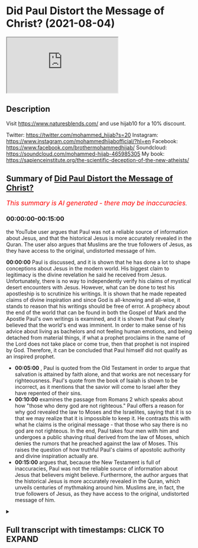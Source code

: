 # Did Paul Distort the Message of Christ? (2021-08-04)

<iframe loading='lazy' allow='autoplay' src='https://www.youtube.com/embed/FUb8dxd63RI'></iframe>

## Description

Visit <https://www.naturesblends.com/> and use hijab10 for a 10% discount.

Twitter: <https://twitter.com/mohammed_hijab?s=20>
Instagram: <https://www.instagram.com/mohammedhijabofficial/?hl=en>
Facebook: <https://www.facebook.com/brothermohammedhijab/>
Soundcloud: <https://soundcloud.com/mohammed-hijab-465985305>
My book: <https://sapienceinstitute.org/the-scientific-deception-of-the-new-atheists/>

## Summary of [Did Paul Distort the Message of Christ?](https://www.youtube.com/watch?v=FUb8dxd63RI)

*<span style="color:red; font-size:125%">This summary is AI generated - there may be inaccuracies</span>. [](/)*

### <a onclick="modifyYTiframeseektime('0')">00:00:00-00:15:00</a>

 the YouTube user argues that Paul was not a reliable source of information about Jesus, and that the historical Jesus is more accurately revealed in the Quran. The user also argues that Muslims are the true followers of Jesus, as they have access to the original, undistorted message of him.

**<a onclick="modifyYTiframeseektime('0')">00:00:00</a>**  Paul is discussed, and it is shown that he has done a lot to shape conceptions about Jesus in the modern world. His biggest claim to legitimacy is the divine revelation he said he received from Jesus. Unfortunately, there is no way to independently verify his claims of mystical desert encounters with Jesus. However, what can be done to test his apostleship is to scrutinize his writings. It is shown that he made repeated claims of divine inspiration and since God is all-knowing and all-wise, it stands to reason that his writings should be free of error. A prophecy about the end of the world that can be found in both the Gospel of Mark and the Apostle Paul's own writings is examined, and it is shown that Paul clearly believed that the world's end was imminent. In order to make sense of his advice about living as bachelors and not feeling human emotions, and being detached from material things, if what a prophet proclaims in the name of the Lord does not take place or come true, then that prophet is not inspired by God. Therefore, it can be concluded that Paul himself did not qualify as an inspired prophet.

* **<a onclick="modifyYTiframeseektime('300')">00:05:00</a>** , Paul is quoted from the Old Testament in order to argue that salvation is attained by faith alone, and that works are not necessary for righteousness. Paul's quote from the book of Isaiah is shown to be incorrect, as it mentions that the savior will come to Israel after they have repented of their sins.
* **<a onclick="modifyYTiframeseektime('600')">00:10:00</a>**  examines the passage from Romans 2 which speaks about how "those who deny god are not righteous." Paul offers a reason for why god revealed the law to Moses and the Israelites, saying that it is so that we may realize that it is impossible to keep it. He contrasts this with what he claims is the original message - that those who say there is no god are not righteous. In the end, Paul takes four men with him and undergoes a public  shaving ritual derived from the law of Moses, which denies the rumors that he preached against the law of Moses. This raises the question of how truthful Paul's claims of apostolic authority and divine inspiration actually are.
* **<a onclick="modifyYTiframeseektime('900')">00:15:00</a>** argues that, because the New Testament is full of inaccuracies, Paul was not the reliable source of information about Jesus that believers might believe. Furthermore, the author argues that the historical Jesus is more accurately revealed in the Quran, which unveils centuries of mythmaking around him. Muslims are, in fact, the true followers of Jesus, as they have access to the original, undistorted message of him.

<details><summary><h2>Full transcript with timestamps: CLICK TO EXPAND</h2></summary>

<a onclick="modifyYTiframeseektime('5')">0:00:05</a> paul of tarsus has done more than any  
<a onclick="modifyYTiframeseektime('7')">0:00:07</a> other person in history to influence and  
<a onclick="modifyYTiframeseektime('10')">0:00:10</a> shape conceptions about the person and  
<a onclick="modifyYTiframeseektime('12')">0:00:12</a> message of jesus  
<a onclick="modifyYTiframeseektime('14')">0:00:14</a> in this video we are going to consider  
<a onclick="modifyYTiframeseektime('16')">0:00:16</a> the question is paul a reliable source  
<a onclick="modifyYTiframeseektime('18')">0:00:18</a> of information about jesus  
<a onclick="modifyYTiframeseektime('25')">0:00:25</a> the early followers of jesus were hunted  
<a onclick="modifyYTiframeseektime('27')">0:00:27</a> and persecuted by paul who started out  
<a onclick="modifyYTiframeseektime('29')">0:00:29</a> as a zealous enemy of christianity  
<a onclick="modifyYTiframeseektime('32')">0:00:32</a> then one day while on a sandy desert  
<a onclick="modifyYTiframeseektime('34')">0:00:34</a> road to damascus paul said they had a  
<a onclick="modifyYTiframeseektime('36')">0:00:36</a> mystical encounter with a disembodied  
<a onclick="modifyYTiframeseektime('39')">0:00:39</a> voice claiming to be jesus  
<a onclick="modifyYTiframeseektime('41')">0:00:41</a> from there paul went on to become a  
<a onclick="modifyYTiframeseektime('43')">0:00:43</a> super evangelist dedicating his life to  
<a onclick="modifyYTiframeseektime('45')">0:00:45</a> spreading what he claimed was the  
<a onclick="modifyYTiframeseektime('47')">0:00:47</a> message of jesus  
<a onclick="modifyYTiframeseektime('49')">0:00:49</a> paul's biggest claim to legitimacy as an  
<a onclick="modifyYTiframeseektime('51')">0:00:51</a> apostle is the divine revelation which  
<a onclick="modifyYTiframeseektime('53')">0:00:53</a> he said he received directly from jesus  
<a onclick="modifyYTiframeseektime('56')">0:00:56</a> for example paul wrote i want you to  
<a onclick="modifyYTiframeseektime('59')">0:00:59</a> know brothers and sisters that the  
<a onclick="modifyYTiframeseektime('61')">0:01:01</a> gospel i preached is not of human origin  
<a onclick="modifyYTiframeseektime('64')">0:01:04</a> rather i received it by revelation from  
<a onclick="modifyYTiframeseektime('66')">0:01:06</a> jesus christ  
<a onclick="modifyYTiframeseektime('68')">0:01:08</a> unfortunately there is no way of  
<a onclick="modifyYTiframeseektime('70')">0:01:10</a> independently verifying paul's claims of  
<a onclick="modifyYTiframeseektime('73')">0:01:13</a> mystical desert encounters with jesus we  
<a onclick="modifyYTiframeseektime('75')">0:01:15</a> just have to take him at his word  
<a onclick="modifyYTiframeseektime('77')">0:01:17</a> what we can do to test paul's  
<a onclick="modifyYTiframeseektime('79')">0:01:19</a> apostleship is to scrutinize his  
<a onclick="modifyYTiframeseektime('81')">0:01:21</a> writings  
<a onclick="modifyYTiframeseektime('82')">0:01:22</a> he made repeated claims of divine  
<a onclick="modifyYTiframeseektime('84')">0:01:24</a> inspiration and since god is all-knowing  
<a onclick="modifyYTiframeseektime('86')">0:01:26</a> and all-wise it stands to reason that  
<a onclick="modifyYTiframeseektime('88')">0:01:28</a> paul's writings should be free of error  
<a onclick="modifyYTiframeseektime('96')">0:01:36</a> in the following prophecy paul provided  
<a onclick="modifyYTiframeseektime('98')">0:01:38</a> a timeline for the world's end  
<a onclick="modifyYTiframeseektime('101')">0:01:41</a> we will not all sleep but we will all be  
<a onclick="modifyYTiframeseektime('103')">0:01:43</a> changed in a flash in the twinkling of  
<a onclick="modifyYTiframeseektime('105')">0:01:45</a> an eye at the last trumpet  
<a onclick="modifyYTiframeseektime('108')">0:01:48</a> for the trumpet will sound the dead will  
<a onclick="modifyYTiframeseektime('110')">0:01:50</a> be raised imperishable and we will be  
<a onclick="modifyYTiframeseektime('112')">0:01:52</a> changed  
<a onclick="modifyYTiframeseektime('113')">0:01:53</a> sleep here is being used as a metaphor  
<a onclick="modifyYTiframeseektime('115')">0:01:55</a> for death so paul seems to be saying  
<a onclick="modifyYTiframeseektime('117')">0:01:57</a> that not all of the believers in his day  
<a onclick="modifyYTiframeseektime('119')">0:01:59</a> would die before the return of jesus  
<a onclick="modifyYTiframeseektime('122')">0:02:02</a> obviously this is a false prophecy as it  
<a onclick="modifyYTiframeseektime('124')">0:02:04</a> has been nearly 2 000 years since paul  
<a onclick="modifyYTiframeseektime('127')">0:02:07</a> wrote these words and the return of  
<a onclick="modifyYTiframeseektime('129')">0:02:09</a> jesus still has not taken place  
<a onclick="modifyYTiframeseektime('132')">0:02:12</a> in fact many new testament scholars and  
<a onclick="modifyYTiframeseektime('134')">0:02:14</a> thinkers conclude that paul and his  
<a onclick="modifyYTiframeseektime('136')">0:02:16</a> followers expected the imminent end of  
<a onclick="modifyYTiframeseektime('138')">0:02:18</a> the world  
<a onclick="modifyYTiframeseektime('139')">0:02:19</a> for example the distinguished new  
<a onclick="modifyYTiframeseektime('140')">0:02:20</a> testament scholar professor c k barrett  
<a onclick="modifyYTiframeseektime('143')">0:02:23</a> wrote in his commentary on this prophecy  
<a onclick="modifyYTiframeseektime('145')">0:02:25</a> paul expects that at the parousia second  
<a onclick="modifyYTiframeseektime('148')">0:02:28</a> coming of jesus he himself will not be  
<a onclick="modifyYTiframeseektime('150')">0:02:30</a> among the dead of whom he speaks in the  
<a onclick="modifyYTiframeseektime('152')">0:02:32</a> third person but among the living of  
<a onclick="modifyYTiframeseektime('155')">0:02:35</a> whom he speaks in the first person he  
<a onclick="modifyYTiframeseektime('157')">0:02:37</a> expected the parousia within his own  
<a onclick="modifyYTiframeseektime('159')">0:02:39</a> lifetime  
<a onclick="modifyYTiframeseektime('160')">0:02:40</a> a virtually identical end-of-world  
<a onclick="modifyYTiframeseektime('162')">0:02:42</a> prophecy can be found in the gospel of  
<a onclick="modifyYTiframeseektime('164')">0:02:44</a> mark the renowned christian apologist c  
<a onclick="modifyYTiframeseektime('167')">0:02:47</a> s lewis wrote that it is the most  
<a onclick="modifyYTiframeseektime('170')">0:02:50</a> embarrassing verse in the bible  
<a onclick="modifyYTiframeseektime('172')">0:02:52</a> now some christians try to defend paul  
<a onclick="modifyYTiframeseektime('174')">0:02:54</a> by claiming that when he made the  
<a onclick="modifyYTiframeseektime('176')">0:02:56</a> statement we will not all sleep he was  
<a onclick="modifyYTiframeseektime('178')">0:02:58</a> not including the believers of his day  
<a onclick="modifyYTiframeseektime('180')">0:03:00</a> among those who will not taste death but  
<a onclick="modifyYTiframeseektime('183')">0:03:03</a> rather he was referring to believers at  
<a onclick="modifyYTiframeseektime('185')">0:03:05</a> some unspecified time in the future  
<a onclick="modifyYTiframeseektime('187')">0:03:07</a> so what did paul intend by a statement  
<a onclick="modifyYTiframeseektime('190')">0:03:10</a> shall we interpret it literally or  
<a onclick="modifyYTiframeseektime('191')">0:03:11</a> figuratively  
<a onclick="modifyYTiframeseektime('192')">0:03:12</a> we can look to paul's related prophecies  
<a onclick="modifyYTiframeseektime('195')">0:03:15</a> to help us arrive at the correct  
<a onclick="modifyYTiframeseektime('196')">0:03:16</a> understanding  
<a onclick="modifyYTiframeseektime('197')">0:03:17</a> in the following prophecy paul advised  
<a onclick="modifyYTiframeseektime('199')">0:03:19</a> believers with regards to how they  
<a onclick="modifyYTiframeseektime('201')">0:03:21</a> should conduct themselves going forward  
<a onclick="modifyYTiframeseektime('204')">0:03:24</a> but those who marry will face many  
<a onclick="modifyYTiframeseektime('205')">0:03:25</a> troubles in this life and i want to  
<a onclick="modifyYTiframeseektime('207')">0:03:27</a> spare you this what i mean brothers and  
<a onclick="modifyYTiframeseektime('209')">0:03:29</a> sisters is that the time is short from  
<a onclick="modifyYTiframeseektime('212')">0:03:32</a> now on those who have wives should live  
<a onclick="modifyYTiframeseektime('214')">0:03:34</a> as if they do not  
<a onclick="modifyYTiframeseektime('216')">0:03:36</a> those who mourn as if they did not  
<a onclick="modifyYTiframeseektime('218')">0:03:38</a> those who are happy as if they were not  
<a onclick="modifyYTiframeseektime('221')">0:03:41</a> those who buy something as if it were  
<a onclick="modifyYTiframeseektime('223')">0:03:43</a> not theirs to keep  
<a onclick="modifyYTiframeseektime('224')">0:03:44</a> those who use the things of the world as  
<a onclick="modifyYTiframeseektime('226')">0:03:46</a> if not engrossed in them for this world  
<a onclick="modifyYTiframeseektime('228')">0:03:48</a> in its present form is passing away  
<a onclick="modifyYTiframeseektime('231')">0:03:51</a> note paul's statements about marriage  
<a onclick="modifyYTiframeseektime('233')">0:03:53</a> emotions and materialism  
<a onclick="modifyYTiframeseektime('235')">0:03:55</a> believers are told that all such  
<a onclick="modifyYTiframeseektime('236')">0:03:56</a> activities are futile as time is short  
<a onclick="modifyYTiframeseektime('239')">0:03:59</a> and the world is passing away believers  
<a onclick="modifyYTiframeseektime('241')">0:04:01</a> are advised to avoid such things from  
<a onclick="modifyYTiframeseektime('243')">0:04:03</a> now on i.e with immediate effect going  
<a onclick="modifyYTiframeseektime('246')">0:04:06</a> forward  
<a onclick="modifyYTiframeseektime('246')">0:04:06</a> this is clear proof that paul genuinely  
<a onclick="modifyYTiframeseektime('249')">0:04:09</a> believed that the world's end was  
<a onclick="modifyYTiframeseektime('250')">0:04:10</a> imminent otherwise his advice about  
<a onclick="modifyYTiframeseektime('252')">0:04:12</a> living as bachelors not feeling human  
<a onclick="modifyYTiframeseektime('254')">0:04:14</a> emotions and being completely detached  
<a onclick="modifyYTiframeseektime('256')">0:04:16</a> from material things is nonsensical as  
<a onclick="modifyYTiframeseektime('259')">0:04:19</a> christians would have been unnecessarily  
<a onclick="modifyYTiframeseektime('261')">0:04:21</a> going about life as celibate emotionless  
<a onclick="modifyYTiframeseektime('263')">0:04:23</a> ascetics for nearly 2 000 years and  
<a onclick="modifyYTiframeseektime('265')">0:04:25</a> counting  
<a onclick="modifyYTiframeseektime('266')">0:04:26</a> this is highly problematic when we  
<a onclick="modifyYTiframeseektime('268')">0:04:28</a> consider the standard that the old  
<a onclick="modifyYTiframeseektime('269')">0:04:29</a> testament lays out for true divine  
<a onclick="modifyYTiframeseektime('271')">0:04:31</a> inspiration  
<a onclick="modifyYTiframeseektime('272')">0:04:32</a> if what a prophet proclaims in the name  
<a onclick="modifyYTiframeseektime('274')">0:04:34</a> of the lord does not take place or come  
<a onclick="modifyYTiframeseektime('276')">0:04:36</a> true that is a message the lord has not  
<a onclick="modifyYTiframeseektime('279')">0:04:39</a> spoken  
<a onclick="modifyYTiframeseektime('280')">0:04:40</a> we can see that according to the bible  
<a onclick="modifyYTiframeseektime('282')">0:04:42</a> itself anyone who makes a claim about  
<a onclick="modifyYTiframeseektime('284')">0:04:44</a> the future which then fails to come true  
<a onclick="modifyYTiframeseektime('286')">0:04:46</a> cannot be inspired by god  
<a onclick="modifyYTiframeseektime('294')">0:04:54</a> one of paul's core teachings is the idea  
<a onclick="modifyYTiframeseektime('296')">0:04:56</a> that salvation is achieved through faith  
<a onclick="modifyYTiframeseektime('298')">0:04:58</a> in jesus alone and not any kind of works  
<a onclick="modifyYTiframeseektime('301')">0:05:01</a> as paul informed us but what does it say  
<a onclick="modifyYTiframeseektime('304')">0:05:04</a> the word is near you it is in your mouth  
<a onclick="modifyYTiframeseektime('307')">0:05:07</a> and in your heart  
<a onclick="modifyYTiframeseektime('308')">0:05:08</a> that is the message concerning faith  
<a onclick="modifyYTiframeseektime('310')">0:05:10</a> that we proclaim  
<a onclick="modifyYTiframeseektime('312')">0:05:12</a> if you declare with your mouth jesus is  
<a onclick="modifyYTiframeseektime('314')">0:05:14</a> lord and believe in your heart that god  
<a onclick="modifyYTiframeseektime('316')">0:05:16</a> raised him from the dead you will be  
<a onclick="modifyYTiframeseektime('317')">0:05:17</a> saved  
<a onclick="modifyYTiframeseektime('319')">0:05:19</a> here paul is quoting from the old  
<a onclick="modifyYTiframeseektime('320')">0:05:20</a> testament in order to lend support to  
<a onclick="modifyYTiframeseektime('322')">0:05:22</a> his theology that we are saved by faith  
<a onclick="modifyYTiframeseektime('324')">0:05:24</a> alone and not works  
<a onclick="modifyYTiframeseektime('326')">0:05:26</a> let's take a look at the original  
<a onclick="modifyYTiframeseektime('327')">0:05:27</a> passage in the book of deuteronomy  
<a onclick="modifyYTiframeseektime('330')">0:05:30</a> the word is very near you it is in your  
<a onclick="modifyYTiframeseektime('332')">0:05:32</a> mouth and in your heart so you may obey  
<a onclick="modifyYTiframeseektime('334')">0:05:34</a> it  
<a onclick="modifyYTiframeseektime('335')">0:05:35</a> notice the problem paul has taken the  
<a onclick="modifyYTiframeseektime('338')">0:05:38</a> quarter of its original context he left  
<a onclick="modifyYTiframeseektime('340')">0:05:40</a> out the part that states so you may obey  
<a onclick="modifyYTiframeseektime('342')">0:05:42</a> it  
<a onclick="modifyYTiframeseektime('343')">0:05:43</a> in other words paul has omitted god's  
<a onclick="modifyYTiframeseektime('345')">0:05:45</a> command to obey the mosaic law  
<a onclick="modifyYTiframeseektime('348')">0:05:48</a> we can see that the original passage in  
<a onclick="modifyYTiframeseektime('349')">0:05:49</a> the old testament actually establishes  
<a onclick="modifyYTiframeseektime('351')">0:05:51</a> the opposite of what paul intended works  
<a onclick="modifyYTiframeseektime('353')">0:05:53</a> are indeed important  
<a onclick="modifyYTiframeseektime('361')">0:06:01</a> another of paul's core teachings is the  
<a onclick="modifyYTiframeseektime('363')">0:06:03</a> idea that all of god's covenantal  
<a onclick="modifyYTiframeseektime('365')">0:06:05</a> promises to abraham were fulfilled by  
<a onclick="modifyYTiframeseektime('367')">0:06:07</a> the coming of jesus as paul informed us  
<a onclick="modifyYTiframeseektime('371')">0:06:11</a> the promises were spoken to abraham and  
<a onclick="modifyYTiframeseektime('373')">0:06:13</a> to his seed scripture does not say  
<a onclick="modifyYTiframeseektime('376')">0:06:16</a> antecedes meaning many people but unto  
<a onclick="modifyYTiframeseektime('379')">0:06:19</a> your seed meaning one person who is  
<a onclick="modifyYTiframeseektime('381')">0:06:21</a> christ  
<a onclick="modifyYTiframeseektime('383')">0:06:23</a> here paul is making the argument that  
<a onclick="modifyYTiframeseektime('385')">0:06:25</a> god's promise to abraham did not speak  
<a onclick="modifyYTiframeseektime('387')">0:06:27</a> of seeds in the plural but rather seed  
<a onclick="modifyYTiframeseektime('389')">0:06:29</a> in the singular and concludes that the  
<a onclick="modifyYTiframeseektime('391')">0:06:31</a> single seed is a reference to one man  
<a onclick="modifyYTiframeseektime('393')">0:06:33</a> i.e jesus  
<a onclick="modifyYTiframeseektime('395')">0:06:35</a> let's take a look at the original  
<a onclick="modifyYTiframeseektime('397')">0:06:37</a> passage in the book of genesis  
<a onclick="modifyYTiframeseektime('399')">0:06:39</a> and i will establish my covenant with  
<a onclick="modifyYTiframeseektime('401')">0:06:41</a> him for an everlasting covenant and with  
<a onclick="modifyYTiframeseektime('403')">0:06:43</a> his seed after him  
<a onclick="modifyYTiframeseektime('405')">0:06:45</a> the original hebrew word used for seed  
<a onclick="modifyYTiframeseektime('407')">0:06:47</a> is zera which is a collective noun that  
<a onclick="modifyYTiframeseektime('409')">0:06:49</a> can be used to refer to both a single  
<a onclick="modifyYTiframeseektime('411')">0:06:51</a> descendant or many descendants it  
<a onclick="modifyYTiframeseektime('413')">0:06:53</a> depends on the context in which it  
<a onclick="modifyYTiframeseektime('415')">0:06:55</a> appears this is just like the english  
<a onclick="modifyYTiframeseektime('417')">0:06:57</a> language for example the word sheep can  
<a onclick="modifyYTiframeseektime('419')">0:06:59</a> mean one sheep or many depending on the  
<a onclick="modifyYTiframeseektime('421')">0:07:01</a> context  
<a onclick="modifyYTiframeseektime('423')">0:07:03</a> so how should we interpret the mention  
<a onclick="modifyYTiframeseektime('424')">0:07:04</a> of seed in the old testament we find an  
<a onclick="modifyYTiframeseektime('427')">0:07:07</a> answer in the same book of genesis  
<a onclick="modifyYTiframeseektime('429')">0:07:09</a> and i will make thy seed as the dust of  
<a onclick="modifyYTiframeseektime('431')">0:07:11</a> the earth so that if a man can number  
<a onclick="modifyYTiframeseektime('434')">0:07:14</a> the dust of the earth then shall thy  
<a onclick="modifyYTiframeseektime('436')">0:07:16</a> seed also be numbered  
<a onclick="modifyYTiframeseektime('438')">0:07:18</a> here god promised abraham that he will  
<a onclick="modifyYTiframeseektime('439')">0:07:19</a> be blessed with a multitude of  
<a onclick="modifyYTiframeseektime('441')">0:07:21</a> descendants  
<a onclick="modifyYTiframeseektime('442')">0:07:22</a> likening his seed to the dust of the  
<a onclick="modifyYTiframeseektime('444')">0:07:24</a> earth  
<a onclick="modifyYTiframeseektime('445')">0:07:25</a> therefore we can see that the correct  
<a onclick="modifyYTiframeseektime('446')">0:07:26</a> context for seed is not a single seed as  
<a onclick="modifyYTiframeseektime('449')">0:07:29</a> paul incorrectly interpreted it but  
<a onclick="modifyYTiframeseektime('451')">0:07:31</a> rather many  
<a onclick="modifyYTiframeseektime('458')">0:07:38</a> paul taught that the nation of israel  
<a onclick="modifyYTiframeseektime('460')">0:07:40</a> will be saved from its sins through  
<a onclick="modifyYTiframeseektime('461')">0:07:41</a> jesus as paul informed us and in this  
<a onclick="modifyYTiframeseektime('464')">0:07:44</a> way all israel will be saved as it is  
<a onclick="modifyYTiframeseektime('467')">0:07:47</a> written the deliverer will come from  
<a onclick="modifyYTiframeseektime('469')">0:07:49</a> zion he will turn godlessness away from  
<a onclick="modifyYTiframeseektime('471')">0:07:51</a> jacob  
<a onclick="modifyYTiframeseektime('472')">0:07:52</a> here paul has quoted from the old  
<a onclick="modifyYTiframeseektime('474')">0:07:54</a> testament book of isaiah  
<a onclick="modifyYTiframeseektime('476')">0:07:56</a> the redeemer will come to zion to those  
<a onclick="modifyYTiframeseektime('478')">0:07:58</a> in jacob who repent of their sins  
<a onclick="modifyYTiframeseektime('480')">0:08:00</a> declares the lord  
<a onclick="modifyYTiframeseektime('482')">0:08:02</a> note the clear mismatch paul's quote  
<a onclick="modifyYTiframeseektime('484')">0:08:04</a> mentions that the savior will remove sin  
<a onclick="modifyYTiframeseektime('486')">0:08:06</a> from israel whereas the book of isaiah  
<a onclick="modifyYTiframeseektime('488')">0:08:08</a> states that their savior will come to  
<a onclick="modifyYTiframeseektime('490')">0:08:10</a> israel after is repented from sin  
<a onclick="modifyYTiframeseektime('493')">0:08:13</a> just what is going on here  
<a onclick="modifyYTiframeseektime('495')">0:08:15</a> paul may have been quoting from the  
<a onclick="modifyYTiframeseektime('496')">0:08:16</a> septuagint a greek version of the old  
<a onclick="modifyYTiframeseektime('498')">0:08:18</a> testament  
<a onclick="modifyYTiframeseektime('499')">0:08:19</a> and the deliverer shall come for sion's  
<a onclick="modifyYTiframeseektime('501')">0:08:21</a> sake and shall turn away ungodliness  
<a onclick="modifyYTiframeseektime('503')">0:08:23</a> from jacob  
<a onclick="modifyYTiframeseektime('505')">0:08:25</a> we can see that paul's quote closely  
<a onclick="modifyYTiframeseektime('507')">0:08:27</a> matches the greek septuagint  
<a onclick="modifyYTiframeseektime('509')">0:08:29</a> it turns out that there are two variant  
<a onclick="modifyYTiframeseektime('511')">0:08:31</a> readings of the old testament the one in  
<a onclick="modifyYTiframeseektime('513')">0:08:33</a> hebrew and the greek septuagint that  
<a onclick="modifyYTiframeseektime('515')">0:08:35</a> paul seems to have quoted from  
<a onclick="modifyYTiframeseektime('517')">0:08:37</a> there is in fact strong evidence that  
<a onclick="modifyYTiframeseektime('519')">0:08:39</a> the greek septuagint contains a later  
<a onclick="modifyYTiframeseektime('521')">0:08:41</a> reading this is because the dead sea  
<a onclick="modifyYTiframeseektime('523')">0:08:43</a> scrolls the oldest surviving manuscripts  
<a onclick="modifyYTiframeseektime('525')">0:08:45</a> for the old testament support the  
<a onclick="modifyYTiframeseektime('527')">0:08:47</a> reading that is found in the hebrew  
<a onclick="modifyYTiframeseektime('528')">0:08:48</a> scriptures  
<a onclick="modifyYTiframeseektime('529')">0:08:49</a> this means that when paul chose to quote  
<a onclick="modifyYTiframeseektime('531')">0:08:51</a> from the greek septuagint he unknowingly  
<a onclick="modifyYTiframeseektime('533')">0:08:53</a> used the later incorrect reading god  
<a onclick="modifyYTiframeseektime('536')">0:08:56</a> obviously would not have inspired him to  
<a onclick="modifyYTiframeseektime('537')">0:08:57</a> make such a mistake  
<a onclick="modifyYTiframeseektime('544')">0:09:04</a> paul argued that nobody can achieve  
<a onclick="modifyYTiframeseektime('546')">0:09:06</a> righteousness through the works of the  
<a onclick="modifyYTiframeseektime('548')">0:09:08</a> mosaic law as paul informed us as it is  
<a onclick="modifyYTiframeseektime('551')">0:09:11</a> written there is no unrighteous not even  
<a onclick="modifyYTiframeseektime('554')">0:09:14</a> one there is no one who understands  
<a onclick="modifyYTiframeseektime('556')">0:09:16</a> there is no one who seeks god  
<a onclick="modifyYTiframeseektime('558')">0:09:18</a> their throats are open graves their  
<a onclick="modifyYTiframeseektime('560')">0:09:20</a> tongues practice deceit  
<a onclick="modifyYTiframeseektime('562')">0:09:22</a> the poison of vipers is on their lips  
<a onclick="modifyYTiframeseektime('565')">0:09:25</a> their mouths are full of cursing and  
<a onclick="modifyYTiframeseektime('566')">0:09:26</a> bitterness  
<a onclick="modifyYTiframeseektime('568')">0:09:28</a> their feet are swift to shed blood  
<a onclick="modifyYTiframeseektime('570')">0:09:30</a> there is no fear of god before their  
<a onclick="modifyYTiframeseektime('572')">0:09:32</a> eyes  
<a onclick="modifyYTiframeseektime('573')">0:09:33</a> therefore no one will be declared  
<a onclick="modifyYTiframeseektime('575')">0:09:35</a> righteous in god's sight by the works of  
<a onclick="modifyYTiframeseektime('576')">0:09:36</a> the law  
<a onclick="modifyYTiframeseektime('578')">0:09:38</a> what paul quotes here is a compilation  
<a onclick="modifyYTiframeseektime('580')">0:09:40</a> of six separate passages from the old  
<a onclick="modifyYTiframeseektime('581')">0:09:41</a> testament book of psalms and isaiah he  
<a onclick="modifyYTiframeseektime('584')">0:09:44</a> has strung them together to appear as  
<a onclick="modifyYTiframeseektime('586')">0:09:46</a> one quote  
<a onclick="modifyYTiframeseektime('587')">0:09:47</a> let's examine one of the passages that  
<a onclick="modifyYTiframeseektime('589')">0:09:49</a> paul referenced from psalm 14  
<a onclick="modifyYTiframeseektime('592')">0:09:52</a> the fool says in his heart there is no  
<a onclick="modifyYTiframeseektime('594')">0:09:54</a> god they are corrupt their deeds are  
<a onclick="modifyYTiframeseektime('596')">0:09:56</a> vile there is no one who does good  
<a onclick="modifyYTiframeseektime('599')">0:09:59</a> do all these evildoers know nothing  
<a onclick="modifyYTiframeseektime('601')">0:10:01</a> they devour my people as though eating  
<a onclick="modifyYTiframeseektime('603')">0:10:03</a> bread  
<a onclick="modifyYTiframeseektime('604')">0:10:04</a> they never call on the lord but there  
<a onclick="modifyYTiframeseektime('606')">0:10:06</a> they are overwhelmed with dread for god  
<a onclick="modifyYTiframeseektime('609')">0:10:09</a> is present in the company of the  
<a onclick="modifyYTiframeseektime('610')">0:10:10</a> righteous  
<a onclick="modifyYTiframeseektime('611')">0:10:11</a> we can see that the original passage is  
<a onclick="modifyYTiframeseektime('613')">0:10:13</a> talking about those who say there is no  
<a onclick="modifyYTiframeseektime('615')">0:10:15</a> god  
<a onclick="modifyYTiframeseektime('616')">0:10:16</a> it is these people who are said to do no  
<a onclick="modifyYTiframeseektime('618')">0:10:18</a> good such evildoers are then contrasted  
<a onclick="modifyYTiframeseektime('620')">0:10:20</a> with a second group of people referred  
<a onclick="modifyYTiframeseektime('622')">0:10:22</a> to as my people who are said to be the  
<a onclick="modifyYTiframeseektime('624')">0:10:24</a> company of the righteous  
<a onclick="modifyYTiframeseektime('626')">0:10:26</a> it turns out that paul has distorted  
<a onclick="modifyYTiframeseektime('628')">0:10:28</a> this passage it does not say as paul  
<a onclick="modifyYTiframeseektime('631')">0:10:31</a> quotes it that no human being is  
<a onclick="modifyYTiframeseektime('633')">0:10:33</a> righteous rather it says that those who  
<a onclick="modifyYTiframeseektime('635')">0:10:35</a> deny god are not righteous  
<a onclick="modifyYTiframeseektime('642')">0:10:42</a> paul offered the following reason as to  
<a onclick="modifyYTiframeseektime('644')">0:10:44</a> why god revealed the law to moses and  
<a onclick="modifyYTiframeseektime('646')">0:10:46</a> the israelites  
<a onclick="modifyYTiframeseektime('648')">0:10:48</a> now we know that whatever the law says  
<a onclick="modifyYTiframeseektime('650')">0:10:50</a> it says to those who are under the law  
<a onclick="modifyYTiframeseektime('652')">0:10:52</a> that for this purpose every mouth may be  
<a onclick="modifyYTiframeseektime('654')">0:10:54</a> stopped and all the world may become  
<a onclick="modifyYTiframeseektime('656')">0:10:56</a> guilty before god  
<a onclick="modifyYTiframeseektime('658')">0:10:58</a> according to paul the law was revealed  
<a onclick="modifyYTiframeseektime('660')">0:11:00</a> to make us realize that it is impossible  
<a onclick="modifyYTiframeseektime('662')">0:11:02</a> to keep and that we are therefore all  
<a onclick="modifyYTiframeseektime('664')">0:11:04</a> guilty before god  
<a onclick="modifyYTiframeseektime('666')">0:11:06</a> let's compare this to what god has to  
<a onclick="modifyYTiframeseektime('668')">0:11:08</a> say about the law in the old testament  
<a onclick="modifyYTiframeseektime('670')">0:11:10</a> now what i am commanding you today is  
<a onclick="modifyYTiframeseektime('672')">0:11:12</a> not too difficult for you or beyond your  
<a onclick="modifyYTiframeseektime('674')">0:11:14</a> reach no the word is very near you it is  
<a onclick="modifyYTiframeseektime('677')">0:11:17</a> in your mouth and in your heart so you  
<a onclick="modifyYTiframeseektime('679')">0:11:19</a> may obey it  
<a onclick="modifyYTiframeseektime('680')">0:11:20</a> we can see that god says very clearly  
<a onclick="modifyYTiframeseektime('682')">0:11:22</a> that the law is not too difficult to  
<a onclick="modifyYTiframeseektime('684')">0:11:24</a> obey or beyond our reach which is the  
<a onclick="modifyYTiframeseektime('686')">0:11:26</a> complete opposite of what paul claimed  
<a onclick="modifyYTiframeseektime('689')">0:11:29</a> paul even had some very negative things  
<a onclick="modifyYTiframeseektime('690')">0:11:30</a> to say about the law here he called it a  
<a onclick="modifyYTiframeseektime('693')">0:11:33</a> curse  
<a onclick="modifyYTiframeseektime('694')">0:11:34</a> for as many as are of the works of the  
<a onclick="modifyYTiframeseektime('696')">0:11:36</a> law are under a curse  
<a onclick="modifyYTiframeseektime('698')">0:11:38</a> paul also had bad things to say about  
<a onclick="modifyYTiframeseektime('700')">0:11:40</a> his past efforts of keeping the law  
<a onclick="modifyYTiframeseektime('702')">0:11:42</a> here he referred to it as garbage as for  
<a onclick="modifyYTiframeseektime('704')">0:11:44</a> righteousness based on the law faultless  
<a onclick="modifyYTiframeseektime('707')">0:11:47</a> but whatever word gains to me i now  
<a onclick="modifyYTiframeseektime('709')">0:11:49</a> consider loss for the sake of christ i  
<a onclick="modifyYTiframeseektime('711')">0:11:51</a> consider them garbage  
<a onclick="modifyYTiframeseektime('713')">0:11:53</a> again such negativity is at odds with  
<a onclick="modifyYTiframeseektime('715')">0:11:55</a> what the old testament teaches for i  
<a onclick="modifyYTiframeseektime('717')">0:11:57</a> command you today to love the lord your  
<a onclick="modifyYTiframeseektime('719')">0:11:59</a> god to walk in obedience to him and to  
<a onclick="modifyYTiframeseektime('722')">0:12:02</a> keep his commands decrees and laws  
<a onclick="modifyYTiframeseektime('725')">0:12:05</a> then you will live and increase and the  
<a onclick="modifyYTiframeseektime('727')">0:12:07</a> lord your god will bless you  
<a onclick="modifyYTiframeseektime('729')">0:12:09</a> here god stated that obeying the law  
<a onclick="modifyYTiframeseektime('731')">0:12:11</a> will bring one blessing and prosperity  
<a onclick="modifyYTiframeseektime('734')">0:12:14</a> we can see that paul's teachings about  
<a onclick="modifyYTiframeseektime('735')">0:12:15</a> the law completely contradict the old  
<a onclick="modifyYTiframeseektime('737')">0:12:17</a> testament on many points so paul cannot  
<a onclick="modifyYTiframeseektime('740')">0:12:20</a> have gotten his message from the same  
<a onclick="modifyYTiframeseektime('741')">0:12:21</a> god that inspired the old testament  
<a onclick="modifyYTiframeseektime('749')">0:12:29</a> the bible informs us that towards the  
<a onclick="modifyYTiframeseektime('751')">0:12:31</a> end of his ministerial career paul  
<a onclick="modifyYTiframeseektime('753')">0:12:33</a> visited jerusalem which was home to  
<a onclick="modifyYTiframeseektime('755')">0:12:35</a> thousands of christians who zealously  
<a onclick="modifyYTiframeseektime('757')">0:12:37</a> obeyed the law of moses we are told that  
<a onclick="modifyYTiframeseektime('759')">0:12:39</a> senior christians directly confronted  
<a onclick="modifyYTiframeseektime('761')">0:12:41</a> paul about rumors that he was preaching  
<a onclick="modifyYTiframeseektime('763')">0:12:43</a> against the law of moses  
<a onclick="modifyYTiframeseektime('765')">0:12:45</a> the next day paul and the rest of us  
<a onclick="modifyYTiframeseektime('767')">0:12:47</a> went to see james and all the elders  
<a onclick="modifyYTiframeseektime('769')">0:12:49</a> were present  
<a onclick="modifyYTiframeseektime('770')">0:12:50</a> then they said to paul you see brother  
<a onclick="modifyYTiframeseektime('773')">0:12:53</a> how many thousands of jews have believed  
<a onclick="modifyYTiframeseektime('775')">0:12:55</a> and all of them are zealous for the law  
<a onclick="modifyYTiframeseektime('777')">0:12:57</a> they have been informed that you teach  
<a onclick="modifyYTiframeseektime('779')">0:12:59</a> all the jews who live among the gentiles  
<a onclick="modifyYTiframeseektime('781')">0:13:01</a> to turn away from moses telling them not  
<a onclick="modifyYTiframeseektime('783')">0:13:03</a> to circumcise their children or live  
<a onclick="modifyYTiframeseektime('785')">0:13:05</a> according to our customs  
<a onclick="modifyYTiframeseektime('787')">0:13:07</a> if paul was a genuine apostle then we  
<a onclick="modifyYTiframeseektime('789')">0:13:09</a> should expect him to be forthcoming  
<a onclick="modifyYTiframeseektime('791')">0:13:11</a> about his true beliefs and teachings  
<a onclick="modifyYTiframeseektime('793')">0:13:13</a> let's now see how paul actually reacted  
<a onclick="modifyYTiframeseektime('796')">0:13:16</a> what shall we do they will certainly  
<a onclick="modifyYTiframeseektime('798')">0:13:18</a> hear that you have come so do what we  
<a onclick="modifyYTiframeseektime('800')">0:13:20</a> tell you  
<a onclick="modifyYTiframeseektime('801')">0:13:21</a> there are four men with us who have made  
<a onclick="modifyYTiframeseektime('803')">0:13:23</a> a vow  
<a onclick="modifyYTiframeseektime('804')">0:13:24</a> take these men  
<a onclick="modifyYTiframeseektime('806')">0:13:26</a> joining their purification rights and  
<a onclick="modifyYTiframeseektime('808')">0:13:28</a> paid their expenses so that they can  
<a onclick="modifyYTiframeseektime('810')">0:13:30</a> have their heads shaved  
<a onclick="modifyYTiframeseektime('811')">0:13:31</a> then everyone will know there is no  
<a onclick="modifyYTiframeseektime('814')">0:13:34</a> truth in these reports about you  
<a onclick="modifyYTiframeseektime('816')">0:13:36</a> the next day paul took the men and  
<a onclick="modifyYTiframeseektime('818')">0:13:38</a> purified himself along with them  
<a onclick="modifyYTiframeseektime('820')">0:13:40</a> we can see that the senior christians in  
<a onclick="modifyYTiframeseektime('822')">0:13:42</a> jerusalem commanded paul to undergo a  
<a onclick="modifyYTiframeseektime('825')">0:13:45</a> public head shaving ritual that was  
<a onclick="modifyYTiframeseektime('827')">0:13:47</a> derived from the law of moses  
<a onclick="modifyYTiframeseektime('829')">0:13:49</a> paul submissively complied with their  
<a onclick="modifyYTiframeseektime('831')">0:13:51</a> command thus denying the rumors that he  
<a onclick="modifyYTiframeseektime('833')">0:13:53</a> preached against the law of moses  
<a onclick="modifyYTiframeseektime('836')">0:13:56</a> now in the previous section we saw  
<a onclick="modifyYTiframeseektime('837')">0:13:57</a> examples of paul's negative attitude  
<a onclick="modifyYTiframeseektime('839')">0:13:59</a> towards a mosaic law labeling it a curse  
<a onclick="modifyYTiframeseektime('842')">0:14:02</a> and describing efforts to obey it as  
<a onclick="modifyYTiframeseektime('844')">0:14:04</a> garbage  
<a onclick="modifyYTiframeseektime('845')">0:14:05</a> by conducting himself in this manner  
<a onclick="modifyYTiframeseektime('847')">0:14:07</a> paul was being two-faced for he behaved  
<a onclick="modifyYTiframeseektime('849')">0:14:09</a> in one way to the faces of senior  
<a onclick="modifyYTiframeseektime('851')">0:14:11</a> christians and another way in his  
<a onclick="modifyYTiframeseektime('853')">0:14:13</a> writings  
<a onclick="modifyYTiframeseektime('854')">0:14:14</a> in the following examples paul wrote  
<a onclick="modifyYTiframeseektime('856')">0:14:16</a> that jews are the same as non-jews and  
<a onclick="modifyYTiframeseektime('859')">0:14:19</a> no longer bound to keep any of the  
<a onclick="modifyYTiframeseektime('860')">0:14:20</a> mosaic law  
<a onclick="modifyYTiframeseektime('862')">0:14:22</a> there is neither jew nor greek  
<a onclick="modifyYTiframeseektime('865')">0:14:25</a> we have been released from the law so  
<a onclick="modifyYTiframeseektime('866')">0:14:26</a> that we serve in the new way of the  
<a onclick="modifyYTiframeseektime('868')">0:14:28</a> spirit and not in the old way of the  
<a onclick="modifyYTiframeseektime('870')">0:14:30</a> written code  
<a onclick="modifyYTiframeseektime('872')">0:14:32</a> we can see that paul taught the very  
<a onclick="modifyYTiframeseektime('873')">0:14:33</a> things he was accused of and deceptively  
<a onclick="modifyYTiframeseektime('875')">0:14:35</a> denied  
<a onclick="modifyYTiframeseektime('882')">0:14:42</a> in this video we've examined a number of  
<a onclick="modifyYTiframeseektime('884')">0:14:44</a> paul's writings and found many issues  
<a onclick="modifyYTiframeseektime('887')">0:14:47</a> which seriously undermine his claims of  
<a onclick="modifyYTiframeseektime('889')">0:14:49</a> apostleship and divine inspiration  
<a onclick="modifyYTiframeseektime('891')">0:14:51</a> a big problem which arises from this  
<a onclick="modifyYTiframeseektime('894')">0:14:54</a> is the fact that paul dominates the  
<a onclick="modifyYTiframeseektime('896')">0:14:56</a> pages of the new testament with over  
<a onclick="modifyYTiframeseektime('898')">0:14:58</a> half of its books being attributed to  
<a onclick="modifyYTiframeseektime('899')">0:14:59</a> him  
<a onclick="modifyYTiframeseektime('900')">0:15:00</a> so when one reads new testament and  
<a onclick="modifyYTiframeseektime('902')">0:15:02</a> takes it at face value you are viewing  
<a onclick="modifyYTiframeseektime('904')">0:15:04</a> jesus through the lens of paul who has  
<a onclick="modifyYTiframeseektime('906')">0:15:06</a> been proven to be an unreliable source  
<a onclick="modifyYTiframeseektime('908')">0:15:08</a> sincere truth-seeking christians faced  
<a onclick="modifyYTiframeseektime('911')">0:15:11</a> the difficult task of peeling away  
<a onclick="modifyYTiframeseektime('913')">0:15:13</a> layers of myth in order to try and  
<a onclick="modifyYTiframeseektime('915')">0:15:15</a> arrive at the true historical jesus  
<a onclick="modifyYTiframeseektime('918')">0:15:18</a> god out of his mercy for mankind did not  
<a onclick="modifyYTiframeseektime('920')">0:15:20</a> leave us in a state of confusion  
<a onclick="modifyYTiframeseektime('922')">0:15:22</a> the quran was revealed and unravels  
<a onclick="modifyYTiframeseektime('924')">0:15:24</a> centuries of myth-making around jesus  
<a onclick="modifyYTiframeseektime('927')">0:15:27</a> muslims are the true followers of jesus  
<a onclick="modifyYTiframeseektime('930')">0:15:30</a> as thanks to the quran we have access to  
<a onclick="modifyYTiframeseektime('932')">0:15:32</a> and implement his original undistorted  
<a onclick="modifyYTiframeseektime('934')">0:15:34</a> message  
<a onclick="modifyYTiframeseektime('937')">0:15:37</a> to learn more about the true message of  
<a onclick="modifyYTiframeseektime('939')">0:15:39</a> jesus please download your free copy of  
<a onclick="modifyYTiframeseektime('941')">0:15:41</a> the book jesus man messenger messiah  
<a onclick="modifyYTiframeseektime('944')">0:15:44</a> from the link below  
</details>
